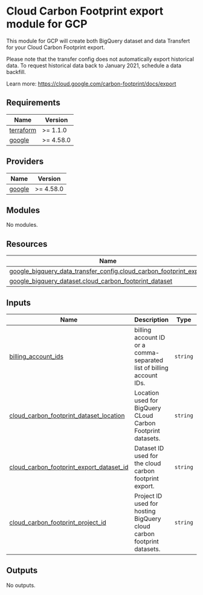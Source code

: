 # Cloud Carbon Footprint export module for GCP

This module for GCP will create both BigQuery dataset and data Transfert for your Cloud Carbon Footprint export.

Please note that the transfer config does not automatically export historical data. To request historical data back to January 2021, schedule a data backfill.

Learn more: https://cloud.google.com/carbon-footprint/docs/export

<!-- BEGINNING OF PRE-COMMIT-TERRAFORM DOCS HOOK -->
## Requirements

| Name | Version |
|------|---------|
| <a name="requirement_terraform"></a> [terraform](#requirement\_terraform) | >= 1.1.0 |
| <a name="requirement_google"></a> [google](#requirement\_google) | >= 4.58.0 |

## Providers

| Name | Version |
|------|---------|
| <a name="provider_google"></a> [google](#provider\_google) | >= 4.58.0 |

## Modules

No modules.

## Resources

| Name | Type |
|------|------|
| [google_bigquery_data_transfer_config.cloud_carbon_footprint_export](https://registry.terraform.io/providers/hashicorp/google/latest/docs/resources/bigquery_data_transfer_config) | resource |
| [google_bigquery_dataset.cloud_carbon_footprint_dataset](https://registry.terraform.io/providers/hashicorp/google/latest/docs/resources/bigquery_dataset) | resource |

## Inputs

| Name | Description | Type | Default | Required |
|------|-------------|------|---------|:--------:|
| <a name="input_billing_account_ids"></a> [billing\_account\_ids](#input\_billing\_account\_ids) | billing account ID or a comma-separated list of billing account IDs. | `string` | n/a | yes |
| <a name="input_cloud_carbon_footprint_dataset_location"></a> [cloud\_carbon\_footprint\_dataset\_location](#input\_cloud\_carbon\_footprint\_dataset\_location) | Location used for BigQuery CLoud Carbon Footprint datasets. | `string` | `"eu"` | no |
| <a name="input_cloud_carbon_footprint_export_dataset_id"></a> [cloud\_carbon\_footprint\_export\_dataset\_id](#input\_cloud\_carbon\_footprint\_export\_dataset\_id) | Dataset ID used for the cloud carbon footprint export. | `string` | `"cloud_carbon_footprint_export"` | no |
| <a name="input_cloud_carbon_footprint_project_id"></a> [cloud\_carbon\_footprint\_project\_id](#input\_cloud\_carbon\_footprint\_project\_id) | Project ID used for hosting BigQuery cloud carbon footprint datasets. | `string` | n/a | yes |

## Outputs

No outputs.
<!-- END OF PRE-COMMIT-TERRAFORM DOCS HOOK -->
